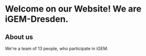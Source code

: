 # Welcome on our Website! We are iGEM-Dresden.
## About us
We're a team of 13 people, who participate in iGEM.
